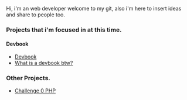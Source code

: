 
Hi, i'm an web developer welcome to my git, also i'm here to insert ideas and share to people too.

### Projects that i'm focused in at this time.

#### Devbook
- [Devbook](https://github.com/hiagosilverio/web-devbook/wiki)
- [What is a devbook btw?](https://github.com/hiagosilverio/web-devbook/readme.md)

### Other Projects.

- [Challenge 0 PHP](https://github.com/hiagosilverio/challenge-0-php/blob/master/README.md)
